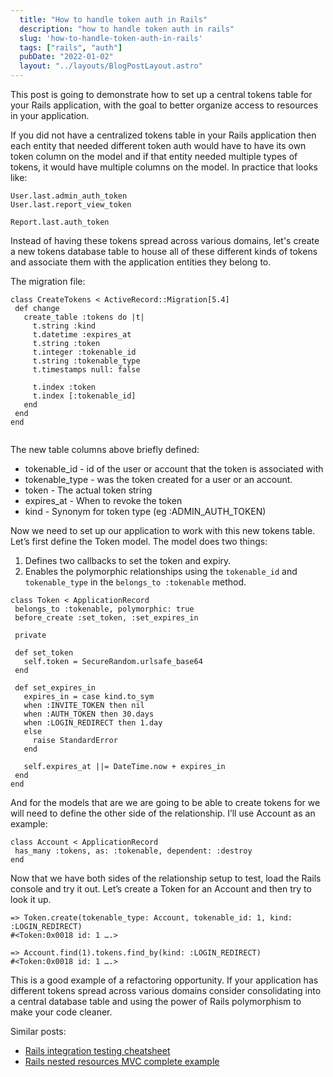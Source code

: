 ```yaml
---
  title: "How to handle token auth in Rails"
  description: "how to handle token auth in rails"
  slug: 'how-to-handle-token-auth-in-rails'
  tags: ["rails", "auth"]
  pubDate: "2022-01-02"
  layout: "../layouts/BlogPostLayout.astro"
---
```


This post is going to demonstrate how to set up a central tokens table for your Rails application, with the goal to better organize access to resources in your application.

If you did not have a centralized tokens table in your Rails application then each entity that needed different token auth would have to have its own token column on the model and if that entity needed multiple types of tokens, it would have multiple columns on the model. In practice that looks like:

```
User.last.admin_auth_token
User.last.report_view_token
```

```
Report.last.auth_token
```

Instead of having these tokens spread across various domains, let's create a new tokens database table to house all of these different kinds of tokens and associate them with the application entities they belong to.

The migration file:
```
class CreateTokens < ActiveRecord::Migration[5.4]
 def change
   create_table :tokens do |t|
     t.string :kind
     t.datetime :expires_at
     t.string :token
     t.integer :tokenable_id
     t.string :tokenable_type
     t.timestamps null: false
 
     t.index :token
     t.index [:tokenable_id]
   end
 end
end
 

```

The new table columns above briefly defined:

- tokenable_id - id of the user or account that the token is associated with
- tokenable_type - was the token created for a user or an account. 
- token - The actual token string
- expires_at - When to revoke the token
- kind - Synonym for token type (eg :ADMIN_AUTH_TOKEN)

Now we need to set up our application to work with this new tokens table. Let’s first define the Token model. The model does two things: 
1) Defines two callbacks to set the token and expiry.
2) Enables the polymorphic relationships using the `tokenable_id` and `tokenable_type` in the `belongs_to :tokenable` method.

```
class Token < ApplicationRecord
 belongs_to :tokenable, polymorphic: true
 before_create :set_token, :set_expires_in
 
 private
 
 def set_token
   self.token = SecureRandom.urlsafe_base64
 end
 
 def set_expires_in
   expires_in = case kind.to_sym
   when :INVITE_TOKEN then nil
   when :AUTH_TOKEN then 30.days
   when :LOGIN_REDIRECT then 1.day
   else
     raise StandardError
   end
 
   self.expires_at ||= DateTime.now + expires_in
 end
end

```


And for the models that are we are going to be able to create tokens for we will need to define the other side of the relationship. I’ll use Account as an example:

```
class Account < ApplicationRecord
 has_many :tokens, as: :tokenable, dependent: :destroy
end
```

Now that we have both sides of the relationship setup to test, load the Rails console and try it out. Let’s create a Token for an Account and then try to look it up.

```
=> Token.create(tokenable_type: Account, tokenable_id: 1, kind: :LOGIN_REDIRECT)
#<Token:0x0018 id: 1 ….>
```

```
=> Account.find(1).tokens.find_by(kind: :LOGIN_REDIRECT)
#<Token:0x0018 id: 1 ….>
```

This is a good example of a refactoring opportunity. If your application has different tokens spread across various domains consider consolidating into a central database table and using the power of Rails polymorphism to make your code cleaner.


Similar posts:
- [Rails integration testing cheatsheet](https://www.devdecks.io/2022-rails-integration-testing-cheatsheet)
 - [Rails nested resources MVC complete example](https://www.devdecks.io/2021-rails-nested-resources-mvc-complete-example)
 